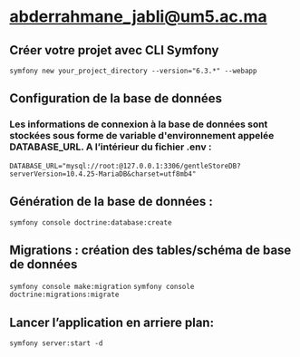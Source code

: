 # abderrahmane_jabli@um5.ac.ma

## Créer votre projet avec CLI Symfony
`symfony new your_project_directory --version="6.3.*" --webapp`

## Configuration de la base de données
### Les informations de connexion à la base de données sont stockées sous forme de variable d'environnement appelée DATABASE_URL. A l’intérieur du fichier .env :
`DATABASE_URL="mysql://root:@127.0.0.1:3306/gentleStoreDB?serverVersion=10.4.25-MariaDB&charset=utf8mb4"`

## Génération de la base de données :
`symfony console doctrine:database:create`

## Migrations : création des tables/schéma de base de données
`symfony console make:migration`
`symfony console doctrine:migrations:migrate`

## Lancer l’application en arriere plan:
`symfony server:start -d`




